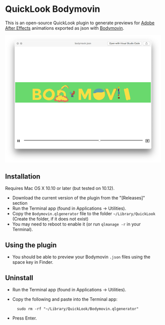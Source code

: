 # QuickLook Bodymovin

This is an open-source QuickLook plugin to generate previews for [Adobe After Effects](http://www.adobe.com/products/aftereffects.html) animations exported as json with [Bodymovin](https://github.com/bodymovin/bodymovin).

<img src="screenshots/bodymovin.png" alt="QuickLook Preview" width="600" />
 
Installation
------------
Requires Mac OS X 10.10 or later (but tested on 10.12).

* Download the current version of the plugin from the "[Releases]" section
* Run the Terminal app (found in Applications → Utilities).
* Copy the `Bodymovin.qlgenerator` file to the folder `~/Library/QuickLook` (Create the folder, if it does not exist)
* You may need to reboot to enable it (or run `qlmanage -r` in your Terminal).


Using the plugin
----------------
* You should be able to preview your Bodymovin `.json` files using the space key in Finder.


Uninstall
---------
* Run the Terminal app (found in Applications → Utilities).
* Copy the following and paste into the Terminal app:

        sudo rm -rf "~/Library/QuickLook/Bodymovin.qlgenerator"

* Press Enter.
